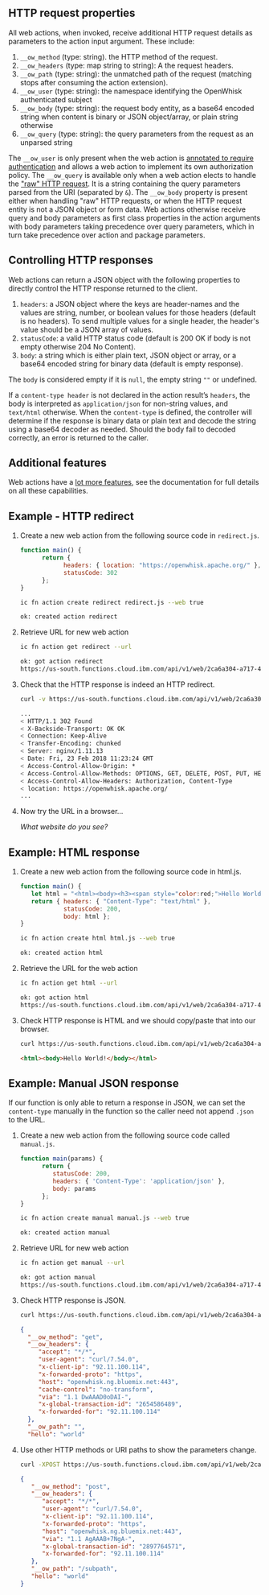 ## HTTP request properties

All web actions, when invoked, receive additional HTTP request details as parameters to the action input argument. These include:

1. `__ow_method` \(type: string\). the HTTP method of the request.
2. `__ow_headers` \(type: map string to string\): A the request headers.
3. `__ow_path` \(type: string\): the unmatched path of the request \(matching stops after consuming the action extension\).
4. `__ow_user` \(type: string\): the namespace identifying the OpenWhisk authenticated subject
5. `__ow_body` \(type: string\): the request body entity, as a base64 encoded string when content is binary or JSON object/array, or plain string otherwise
6. `__ow_query` \(type: string\): the query parameters from the request as an unparsed string

The `__ow_user` is only present when the web action is [annotated to require authentication](https://github.com/apache/openwhisk/blob/master/docs/annotations.md#annotations-specific-to-web-actions) and allows a web action to implement its own authorization policy. The `__ow_query` is available only when a web action elects to handle the ["raw" HTTP request](https://github.com/apache/openwhisk/blob/master/docs/webactions.md#raw-http-handling). It is a string containing the query parameters parsed from the URI \(separated by `&`\). The `__ow_body` property is present either when handling "raw" HTTP requests, or when the HTTP request entity is not a JSON object or form data. Web actions otherwise receive query and body parameters as first class properties in the action arguments with body parameters taking precedence over query parameters, which in turn take precedence over action and package parameters.

## Controlling HTTP responses

Web actions can return a JSON object with the following properties to directly control the HTTP response returned to the client.

1. `headers`: a JSON object where the keys are header-names and the values are string, number, or boolean values for those headers \(default is no headers\). To send multiple values for a single header, the header's value should be a JSON array of values.
2. `statusCode`: a valid HTTP status code \(default is 200 OK if body is not empty otherwise 204 No Content\).
3. `body`: a string which is either plain text, JSON object or array, or a base64 encoded string for binary data \(default is empty response\).

The `body` is considered empty if it is `null`, the empty string `""` or undefined.

If a `content-type header` is not declared in the action result’s `headers`, the body is interpreted as `application/json` for non-string values, and `text/html` otherwise. When the `content-type` is defined, the controller will determine if the response is binary data or plain text and decode the string using a base64 decoder as needed. Should the body fail to decoded correctly, an error is returned to the caller.

## Additional features

Web actions have a [lot more features](https://github.com/apache/openwhisk/blob/master/docs/webactions.md), see the documentation for full details on all these capabilities.

## Example - HTTP redirect

1. Create a new web action from the following source code in `redirect.js`.

      ```javascript
      function main() {
            return {
                  headers: { location: "https://openwhisk.apache.org/" },
                  statusCode: 302
            };
      }
      ```

      ```bash
      ic fn action create redirect redirect.js --web true
      ```

      ```bash
      ok: created action redirect
      ```

2. Retrieve URL for new web action

      ```bash
      ic fn action get redirect --url
      ```

      ```bash
      ok: got action redirect
      https://us-south.functions.cloud.ibm.com/api/v1/web/2ca6a304-a717-4486-ae33-1ba6be11a393/default/redirect
      ```

3. Check that the HTTP response is indeed an HTTP redirect.

      ```bash
      curl -v https://us-south.functions.cloud.ibm.com/api/v1/web/2ca6a304-a717-4486-ae33-1ba6be11a393/default/redirect
      ```

      ```bash
      ...
      < HTTP/1.1 302 Found
      < X-Backside-Transport: OK OK
      < Connection: Keep-Alive
      < Transfer-Encoding: chunked
      < Server: nginx/1.11.13
      < Date: Fri, 23 Feb 2018 11:23:24 GMT
      < Access-Control-Allow-Origin: *
      < Access-Control-Allow-Methods: OPTIONS, GET, DELETE, POST, PUT, HEAD, PATCH
      < Access-Control-Allow-Headers: Authorization, Content-Type
      < location: https://openwhisk.apache.org/
      ...
      ```

4. Now try the URL in a browser...

      _What website do you see?_

## Example: HTML response

1. Create a new web action from the following source code in html.js.

      ```javascript
      function main() {
         let html = "<html><body><h3><span style="color:red;">Hello World!</span></h3></body></html>"
         return { headers: { "Content-Type": "text/html" },
                  statusCode: 200,
                  body: html };
      }
      ```

      ```bash
      ic fn action create html html.js --web true
      ```

      ```bash
      ok: created action html
      ```

2. Retrieve the URL for the web action

      ```bash
      ic fn action get html --url
      ```

      ```bash
      ok: got action html
      https://us-south.functions.cloud.ibm.com/api/v1/web/2ca6a304-a717-4486-ae33-1ba6be11a393/default/html
      ```

3. Check HTTP response is HTML and we should copy/paste that into our browser.

      ```bash
      curl https://us-south.functions.cloud.ibm.com/api/v1/web/2ca6a304-a717-4486-ae33-1ba6be11a393/default/html
      ```

      ```html
      <html><body>Hello World!</body></html>
      ```
## Example: Manual JSON response

If our function is only able to return a response in JSON, we can set the `content-type` manually in the function so the caller need not append `.json` to the URL.

1. Create a new web action from the following source code called `manual.js`.

      ```javascript
      function main(params) {
            return {
               statusCode: 200,
               headers: { 'Content-Type': 'application/json' },
               body: params
            };
      }
      ```

      ```bash
      ic fn action create manual manual.js --web true
      ```

      ```bash
      ok: created action manual
      ```

2. Retrieve URL for new web action

      ```bash
      ic fn action get manual --url
      ```

      ```bash
      ok: got action manual
      https://us-south.functions.cloud.ibm.com/api/v1/web/2ca6a304-a717-4486-ae33-1ba6be11a393/default/manual
      ```

3. Check HTTP response is JSON.

      ```bash
      curl https://us-south.functions.cloud.ibm.com/api/v1/web/2ca6a304-a717-4486-ae33-1ba6be11a393/default/manual?hello=world
      ```

      ```json
      {
        "__ow_method": "get",
        "__ow_headers": {
           "accept": "*/*",
           "user-agent": "curl/7.54.0",
           "x-client-ip": "92.11.100.114",
           "x-forwarded-proto": "https",
           "host": "openwhisk.ng.bluemix.net:443",
           "cache-control": "no-transform",
           "via": "1.1 DwAAAD0oDAI-",
           "x-global-transaction-id": "2654586489",
           "x-forwarded-for": "92.11.100.114"
        },
        "__ow_path": "",
        "hello": "world"
      ```

4. Use other HTTP methods or URI paths to show the parameters change.

      ```bash
      curl -XPOST https://us-south.functions.cloud.ibm.com/api/v1/web/2ca6a304-a717-4486-ae33-1ba6be11a393/default/manual/subpath?hello=world
      ```

      ```json
      {
         "__ow_method": "post",
         "__ow_headers": {
            "accept": "*/*",
            "user-agent": "curl/7.54.0",
            "x-client-ip": "92.11.100.114",
            "x-forwarded-proto": "https",
            "host": "openwhisk.ng.bluemix.net:443",
            "via": "1.1 AgAAAB+7NgA-",
            "x-global-transaction-id": "2897764571",
            "x-forwarded-for": "92.11.100.114"
         },
         "__ow_path": "/subpath",
         "hello": "world"
      }
      ```

